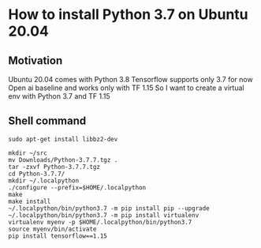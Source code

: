 # How to install Python 3.7 on Ubuntu 20.04 

## Motivation
Ubuntu 20.04 comes with Python 3.8
Tensorflow supports only 3.7 for now
Open ai baseline and works only with TF 1.15
So I want to create a virtual env with Python 3.7 and TF 1.15

## Shell command

    sudo apt-get install libbz2-dev    
    
    mkdir ~/src
    mv Downloads/Python-3.7.7.tgz .
    tar -zxvf Python-3.7.7.tgz 
    cd Python-3.7.7/
    mkdir ~/.localpython
    ./configure --prefix=$HOME/.localpython
    make
    make install
    ~/.localpython/bin/python3.7 -m pip install pip --upgrade
    ~/.localpython/bin/python3.7 -m pip install virtualenv
    virtualenv myenv -p $HOME/.localpython/bin/python3.7
    source myenv/bin/activate
    pip install tensorflow==1.15
